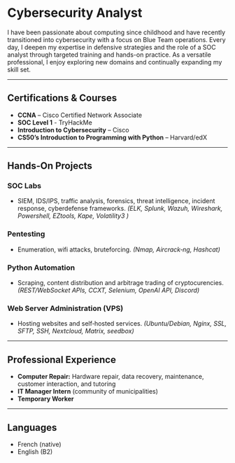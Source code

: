 # Cybersecurity Analyst
I have been passionate about computing since childhood and have recently transitioned into cybersecurity with a focus on Blue Team operations. 
Every day, I deepen my expertise in defensive strategies and the role of a SOC analyst through targeted training and hands-on practice.
As a versatile professional, I enjoy exploring new domains and continually expanding my skill set. 

---

## Certifications & Courses

* **CCNA** – Cisco Certified Network Associate
* **SOC Level 1** - TryHackMe
* **Introduction to Cybersecurity** – Cisco 
* **CS50’s Introduction to Programming with Python** – Harvard/edX

---

## Hands‑On Projects

### SOC Labs
* SIEM, IDS/IPS, traffic analysis, forensics, threat intelligence, incident response, cyberdefense frameworks.
  *(ELK, Splunk, Wazuh, Wireshark, Powershell, EZtools, Kape, Volatility3 )* 

### Pentesting

* Enumeration, wifi attacks, bruteforcing.
  *(Nmap, Aircrack‑ng, Hashcat)*
  
### Python Automation

* Scraping, content distribution and  arbitrage trading of cryptocurencies.
  *(REST/WebSocket APIs, CCXT, Selenium, OpenAI API, Discord)*

### Web Server Administration (VPS)

* Hosting websites and self‑hosted services.
  *(Ubuntu/Debian, Nginx, SSL, SFTP, SSH, Nextcloud, Matrix, seedbox)*

---

## Professional Experience

* **Computer Repair:** Hardware repair, data recovery, maintenance, customer interaction, and tutoring
* **IT Manager Intern** (community of municipalities)
* **Temporary Worker**

---

## Languages

* French (native)
* English (B2)
